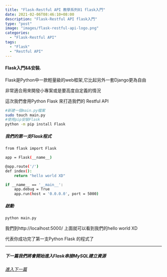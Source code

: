 ```yaml
---
title: "Flask-Restful API 教學系列01 flask入門"
date: 2021-02-06T08:46:10+08:00
description: "Flask-Restful API flask入門"
type: "post"
image: "images/flask-restful-api-logo.png"
categories: 
  - "Flask-Restful API"
tags:
  - "Flask"
  - "Restful API"
---
```


#### Flask入門&&安裝.

Flask是Python中一款輕量級的web框架,它比起另外一套Django更為自由

非常適合用來開發小專案或是要高度自定義的情況

這次我們會用Python Flask 來打造我們的 Restful API


```bash
#新建一個main.py檔案
sudo touch main.py
#使用pip安裝Flask
python -m pip install Flask
```

##### 我們的第一支Flask程式

```bash
from flask import Flask 

app = Flask(__name__)

@app.route('/')
def index():
    return "hello world XD"

if __name__ == '__main__':
    app.debug = True
    app.run(host = '0.0.0.0', port = 5000)
```

##### 啟動
```bash
python main.py
```

我們到http://localhost:5000/ 上面就可以看到我們的hello world XD

代表你成功完了第一支Python Flask 的程式了

----------------------------------
##### 下一篇我們將會開始進入Flask串接MySQL建立資源
###### [進入下一篇](/flask-api-02)